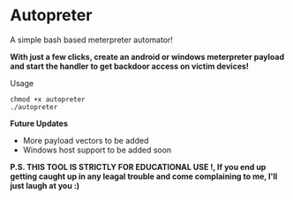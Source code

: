 # Autopreter
A simple bash based meterpreter automator!

**With just a few clicks, create an android or windows meterpreter payload and start the handler to get backdoor access on victim devices!**

Usage
```
chmod +x autopreter
./autopreter
```

**Future Updates**
- More payload vectors to be added
- Windows host support to be added soon

**P.S. THIS TOOL IS STRICTLY FOR EDUCATIONAL USE !, If you end up getting caught up in any leagal trouble and come complaining to me, I'll just laugh at you :)**
